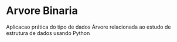 # Arvore Binaria

Aplicacao prática do tipo de dados Árvore relacionada ao estudo de estrutura de dados usando Python
